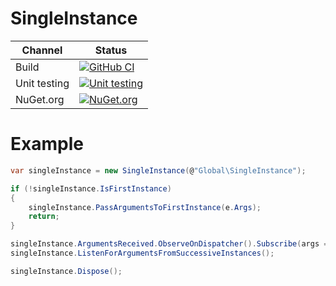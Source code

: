 # SingleInstance

Channel | Status
-|-
Build | [![GitHub CI](https://github.com/HMBSbige/SingleInstance/workflows/GitHub%20CI/badge.svg)](https://github.com/HMBSbige/SingleInstance/actions)
Unit testing | [![Unit testing](https://github.com/HMBSbige/SingleInstance/workflows/Unit%20testing/badge.svg)](https://github.com/HMBSbige/SingleInstance/actions)
NuGet.org | [![NuGet.org](https://img.shields.io/nuget/v/HMBSbige.SingleInstance.svg)](https://www.nuget.org/packages/HMBSbige.SingleInstance/)

# Example
```csharp
var singleInstance = new SingleInstance(@"Global\SingleInstance");

if (!singleInstance.IsFirstInstance)
{
    singleInstance.PassArgumentsToFirstInstance(e.Args);
    return;
}

singleInstance.ArgumentsReceived.ObserveOnDispatcher().Subscribe(args => { });
singleInstance.ListenForArgumentsFromSuccessiveInstances();

singleInstance.Dispose();
```
